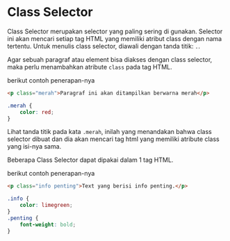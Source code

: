 # Class Selector

Class Selector merupakan selector yang paling sering di gunakan. Selector ini akan mencari setiap tag HTML yang memiliki atribut class dengan nama tertentu. Untuk menulis class selector, diawali dengan tanda titik: `.`. 

Agar sebuah paragraf atau element bisa diakses dengan class selector, maka perlu menambahkan atribute `class` pada tag HTML.

berikut contoh penerapan-nya

```html
<p class="merah">Paragraf ini akan ditampilkan berwarna merah</p>
```

```css
.merah {
    color: red;
}
```

Lihat tanda titik pada kata `.merah`, inilah yang menandakan bahwa class selector dibuat dan dia akan mencari tag html yang memiliki atribute class yang isi-nya sama.

Beberapa Class Selector dapat dipakai dalam 1 tag HTML.

berikut contoh penerapan-nya

```html
<p class="info penting">Text yang berisi info penting.</p>
```

```css
.info {
    color: limegreen;
}
.penting {
    font-weight: bold;
}
```